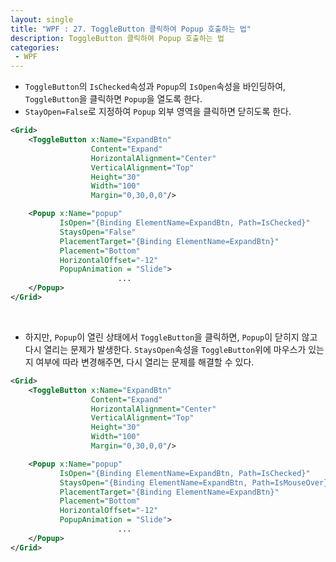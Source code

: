 ```yaml
---
layout: single
title: "WPF : 27. ToggleButton 클릭하여 Popup 호출하는 법"
description: ToggleButton 클릭하여 Popup 호출하는 법
categories:
 - WPF
---
```


- `ToggleButton`의 `IsChecked`속성과 `Popup`의 `IsOpen`속성을 바인딩하여, `ToggleButton`을 클릭하면 `Popup`을 열도록 한다.
- `StayOpen=False`로 지정하여 `Popup` 외부 영역을 클릭하면 닫히도록 한다.

```xml
<Grid>
    <ToggleButton x:Name="ExpandBtn" 
                  Content="Expand" 
                  HorizontalAlignment="Center" 
                  VerticalAlignment="Top"
                  Height="30"
                  Width="100"
                  Margin="0,30,0,0"/>

    <Popup x:Name="popup"
           IsOpen="{Binding ElementName=ExpandBtn, Path=IsChecked}"
           StaysOpen="False"
           PlacementTarget="{Binding ElementName=ExpandBtn}"
           Placement="Bottom"
           HorizontalOffset="-12"
           PopupAnimation = "Slide">
						...
    </Popup>
</Grid>
```

<br/>

- 하지만, `Popup`이 열린 상태에서 `ToggleButton`을 클릭하면, `Popup`이 닫히지 않고 다시 열리는 문제가 발생한다. `StaysOpen`속성을 `ToggleButton`위에 마우스가 있는지 여부에 따라 변경해주면, 다시 열리는 문제를 해결할 수 있다.

```xml
<Grid>
    <ToggleButton x:Name="ExpandBtn" 
                  Content="Expand" 
                  HorizontalAlignment="Center" 
                  VerticalAlignment="Top"
                  Height="30"
                  Width="100"
                  Margin="0,30,0,0"/>

    <Popup x:Name="popup"
           IsOpen="{Binding ElementName=ExpandBtn, Path=IsChecked}"
		   StaysOpen="{Binding ElementName=ExpandBtn, Path=IsMouseOver}"
           PlacementTarget="{Binding ElementName=ExpandBtn}"
           Placement="Bottom"
           HorizontalOffset="-12"
           PopupAnimation = "Slide">
						...
    </Popup>
</Grid>
```